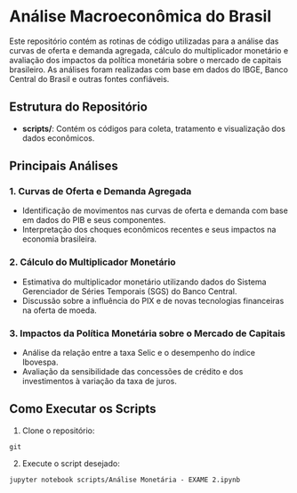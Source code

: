 # Análise Macroeconômica do Brasil

Este repositório contém as rotinas de código utilizadas para a análise das curvas de oferta e demanda agregada, cálculo do multiplicador monetário e avaliação dos impactos da política monetária sobre o mercado de capitais brasileiro. As análises foram realizadas com base em dados do IBGE, Banco Central do Brasil e outras fontes confiáveis.

## Estrutura do Repositório

- **scripts/**: Contém os códigos para coleta, tratamento e visualização dos dados econômicos.

## Principais Análises

### 1. Curvas de Oferta e Demanda Agregada
- Identificação de movimentos nas curvas de oferta e demanda com base em dados do PIB e seus componentes.
- Interpretação dos choques econômicos recentes e seus impactos na economia brasileira.

### 2. Cálculo do Multiplicador Monetário
- Estimativa do multiplicador monetário utilizando dados do Sistema Gerenciador de Séries Temporais (SGS) do Banco Central.
- Discussão sobre a influência do PIX e de novas tecnologias financeiras na oferta de moeda.

### 3. Impactos da Política Monetária sobre o Mercado de Capitais
- Análise da relação entre a taxa Selic e o desempenho do índice Ibovespa.
- Avaliação da sensibilidade das concessões de crédito e dos investimentos à variação da taxa de juros.

## Como Executar os Scripts

1. Clone o repositório:
```
git 
```
2. Execute o script desejado:
```
jupyter notebook scripts/Análise Monetária - EXAME 2.ipynb
```


